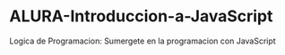 # ALURA-Introduccion-a-JavaScript
 Logica de Programacion: Sumergete en la programacion con JavaScript
